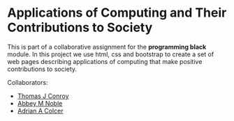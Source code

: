 # Applications of Computing and Their Contributions to Society

This is part of a collaborative assignment for the **programming black** module. In this project we use html, css and bootstrap to create a set of web pages describing applications of computing that make positive contributions to society.

Collaborators: 
- [Thomas J Conroy](https://github.com/Tconster)
- [Abbey M Noble](https://github.com/strwbee)
- [Adrian A Colcer](https://github.com/adrian-a-colcer)
